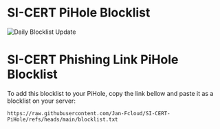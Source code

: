 # SI-CERT PiHole Blocklist

![Daily Blocklist Update](https://github.com/Jan-Fcloud/SI-CERT-PiHole/actions/workflows/daily-update.yml/badge.svg)

# SI-CERT Phishing Link PiHole Blocklist

To add this blocklist to your PiHole, copy the link bellow and paste it as a blocklist on your server:
```
https://raw.githubusercontent.com/Jan-Fcloud/SI-CERT-PiHole/refs/heads/main/blocklist.txt
```